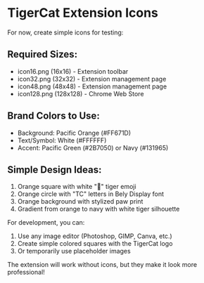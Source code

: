 # TigerCat Extension Icons

For now, create simple icons for testing:

## Required Sizes:
- icon16.png (16x16) - Extension toolbar
- icon32.png (32x32) - Extension management page  
- icon48.png (48x48) - Extension management page
- icon128.png (128x128) - Chrome Web Store

## Brand Colors to Use:
- Background: Pacific Orange (#FF671D)
- Text/Symbol: White (#FFFFFF)
- Accent: Pacific Green (#2B7050) or Navy (#131965)

## Simple Design Ideas:
1. Orange square with white "🐅" tiger emoji
2. Orange circle with "TC" letters in Bely Display font
3. Orange background with stylized paw print
4. Gradient from orange to navy with white tiger silhouette

For development, you can:
1. Use any image editor (Photoshop, GIMP, Canva, etc.)
2. Create simple colored squares with the TigerCat logo
3. Or temporarily use placeholder images

The extension will work without icons, but they make it look more professional!
